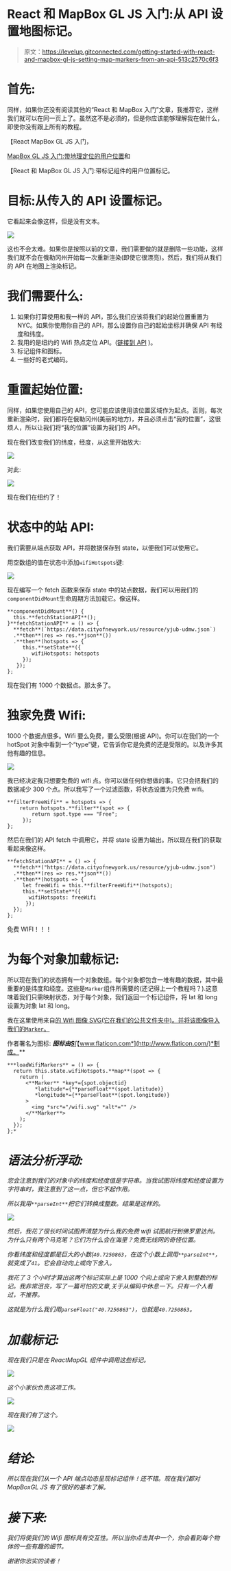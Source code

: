 # React 和 MapBox GL JS 入门:从 API 设置地图标记。

> 原文：<https://levelup.gitconnected.com/getting-started-with-react-and-mapbox-gl-js-setting-map-markers-from-an-api-513c2570c6f3>

# 首先:

同样，如果你还没有阅读其他的“React 和 MapBox 入门”文章，我推荐它，这样我们就可以在同一页上了。虽然这不是必须的，但是你应该能够理解我在做什么，即使你没有跟上所有的教程。

【React MapBox GL JS 入门，

[MapBox GL JS 入门:带地理定位的用户位置](https://medium.com/better-programming/getting-started-with-mapbox-gl-js-user-location-with-geolocation-f32c3e323526)和

【React 和 MapBox GL JS 入门:带标记组件的用户位置标记。

# 目标:从传入的 API 设置标记。

它看起来会像这样，但是没有文本。

![](img/33e02e53c4a5c6fef1eab086d05315b1.png)

这也不会太难。如果你是按照以前的文章，我们需要做的就是删除一些功能，这样我们就不会在俄勒冈州开始每一次重新渲染(即使它很漂亮)。然后，我们将从我们的 API 在地图上渲染标记。

# 我们需要什么:

1.  如果你打算使用和我一样的 API，那么我们应该将我们的起始位置重置为 NYC。如果你使用你自己的 API，那么设置你自己的起始坐标并确保 API 有经度和纬度。
2.  我用的是纽约的 Wifi 热点定位 API。([链接到 API](https://data.cityofnewyork.us/resource/yjub-udmw.json) )。
3.  标记组件和图标。
4.  一些好的老式编码。

# 重置起始位置:

同样，如果您使用自己的 API，您可能应该使用该位置区域作为起点。否则，每次重新渲染时，我们都将在俄勒冈州(美丽的地方)，并且必须点击“我的位置”，这很烦人，所以让我们将“我的位置”设置为我们的 API。

现在我们改变我们的纬度，经度，从这里开始放大:

![](img/e9d6e79bd1c700b24f83ea24845948fa.png)

对此:

![](img/8defd9422dd7854a93e0b53dd5e0c8d0.png)

现在我们在纽约了！

# 状态中的站 API:

我们需要从端点获取 API，并将数据保存到 state，以便我们可以使用它。

用空数组的值在状态中添加`wifiHotspots`键:

![](img/fadd3a735da949cb8fa779ee41da0ab1.png)

现在编写一个 fetch 函数来保存 state 中的站点数据，我们可以用我们的`componentDidMount`生命周期方法加载它。像这样。

```
**componentDidMount**() {
  this.**fetchStationAPI**();
}**fetchStationAPI** = () => {
  **fetch**(`https://data.cityofnewyork.us/resource/yjub-udmw.json`)
  .**then**(res => res.**json**())
  .**then**(hotspots => {
     this.**setState**({
        wifiHotspots: hotspots
     });
   });
};
```

现在我们有 1000 个数据点。那太多了。

# 独家免费 Wifi:

1000 个数据点很多。Wifi 要么免费，要么受限(根据 API)。你可以在我们的一个 hotSpot 对象中看到一个“type”键，它告诉你它是免费的还是受限的。以及许多其他有趣的信息。

![](img/1487c2d80867f29eca653b1523a231e9.png)

我已经决定我只想要免费的 wifi 点。你可以做任何你想做的事。它只会把我们的数据减少 300 个点。所以我写了一个过滤函数，将状态设置为只免费 wifi。

```
**filterFreeWifi** = hotspots => {
    return hotspots.**filter**(spot => {
        return spot.type === "Free";
     });
};
```

然后在我们的 API fetch 中调用它，并将 state 设置为输出。所以现在我们的获取看起来像这样。

```
**fetchStationAPI** = () => {
  **fetch**("https://data.cityofnewyork.us/resource/yjub-udmw.json")
  .**then**(res => res.**json**())
  .**then**(hotspots => {
     let freeWifi = this.**filterFreeWifi**(hotspots);
     this.**setState**({
       wifiHotspots: freeWifi
      });
  });
};
```

免费 WIFI！！！

# 为每个对象加载标记:

所以现在我们的状态拥有一个对象数组。每个对象都包含一堆有趣的数据，其中最重要的是纬度和经度。这些是`Marker`组件所需要的(还记得上一个教程吗？).这意味着我们只需映射状态，对于每个对象，我们返回一个标记组件，将 lat 和 long 设置为对象 lat 和 long。

我在这里使用来自[的 Wifi 图像 SVG(它在我们的公共文件夹中)。并将该图像导入我们的`Marker`。](https://www.flaticon.com/free-icon/wifi_262359#term=wifi&page=6&position=90)

作者署名为图标: ***图标由***[***S***](https://www.freepik.com/home)*[*【www.flaticon.com*](http://www.flaticon.com/)*制成。**

```
***loadWifiMarkers** = () => {
  return this.state.wifiHotspots.**map**(spot => {
    return (
      <**Marker** *key*={spot.objectid}
         *latitude*={**parseFloat**(spot.latitude)}
         *longitude*={**parseFloat**(spot.longitude)}
      >
        <img *src*="/wifi.svg" *alt*="" />
      </**Marker**>
    );
  });
};*
```

# *语法分析浮动:*

*您会注意到我们的对象中的纬度和经度值是字符串。当我试图将纬度和经度设置为字符串时，我注意到了这一点，但它不起作用。*

*所以我用`**parseInt**`把它们转换成整数。结果是这样的。*

*![](img/de8688e49bfcfa62f92452b29542dc5b.png)*

*然后，我花了很长时间试图弄清楚为什么我的免费 wifi 试图航行到佛罗里达州。为什么只有两个马克笔？它们为什么会在海里？免费无线网的奇怪位置。*

*你看纬度和经度都是巨大的小数(`40.7250863`，在这个小数上调用`**parseInt**`，就变成了`41`。它会自动向上或向下舍入。*

*我花了 3 个小时才算出这两个标记实际上是 1000 个向上或向下舍入到整数的标记。我非常沮丧，写了一篇可怕的文章,关于从编码中休息一下。只有一个人看过，不推荐。*

*这就是为什么我们用`parseFloat("40.7250863")`，也就是`40.7250863`。*

# ***加载标记:***

*现在我们只是在 ReactMapGL 组件中调用这些标记。*

*![](img/5cf5dd73f1270015e27fe46e21d2f47a.png)*

*这个小家伙负责这项工作。*

*![](img/4fa119f529a28ba8c9ac1d6adb55d932.png)*

*现在我们有了这个。*

*![](img/16b3646e327ee14a6edc5ad82d5b9c75.png)*

# *结论:*

*所以现在我们从一个 API 端点动态呈现标记组件！还不错。现在我们都对 MapBoxGL JS 有了很好的基本了解。*

# *接下来:*

*我们将使我们的 Wifi 图标具有交互性。所以当你点击其中一个，你会看到每个物体的一些有趣的细节。*

*谢谢你忠实的读者！*